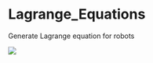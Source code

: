 # Lagrange_Equations
Generate Lagrange equation for robots

<img src="https://render.githubusercontent.com/render/math?math=e^{i \pi} = -1">
